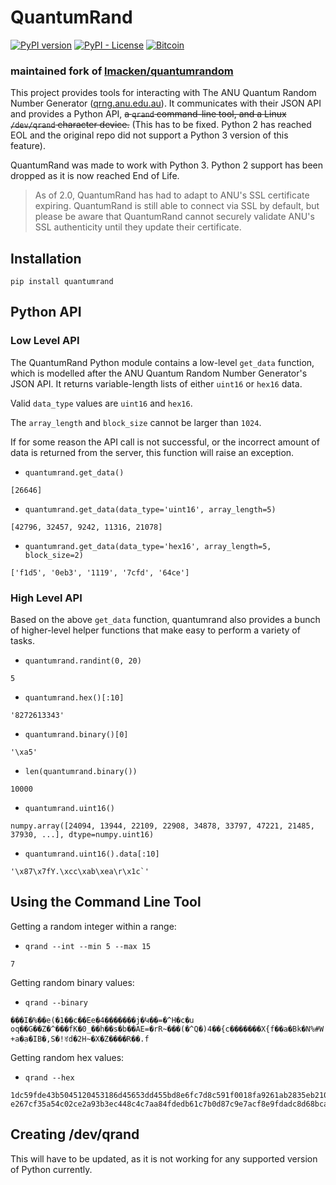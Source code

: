 # QuantumRand

[![PyPI version](https://badge.fury.io/py/quantumrand.svg)](https://pypi.org/project/quantumrand/) [![PyPI - License](https://img.shields.io/pypi/l/quantumrand)](https://pypi.org/project/quantumrand/) [![Bitcoin](https://img.shields.io/badge/BTC-143TbUxTB9XPqBKu565acFXCHWSdsRLnKK-blue)](https://www.blockchain.com/btc/address/143TbUxTB9XPqBKu565acFXCHWSdsRLnKK)

### maintained fork of [lmacken/quantumrandom](https://github.com/lmacken/quantumrandom)

This project provides tools for interacting with The ANU Quantum Random Number Generator ([qrng.anu.edu.au](http://qrng.anu.edu.au>`)). It communicates with their JSON API and provides a Python API, ~~a `qrand` command-line tool, and a Linux `/dev/qrand` character device.~~ (This has to be fixed. Python 2 has reached EOL and the original repo did not support a Python 3 version of this feature).

QuantumRand was made to work with Python 3. Python 2 support has been dropped as it is now reached End of Life.

> As of 2.0, QuantumRand has had to adapt to ANU's SSL certificate expiring. QuantumRand is still able to connect via SSL by default, but please be aware that QuantumRand cannot securely validate ANU's SSL authenticity until they update their certificate.

## Installation

`pip install quantumrand`

## Python API

### Low Level API

The QuantumRand Python module contains a low-level `get_data`
function, which is modelled after the ANU Quantum Random Number
Generator's JSON API. It returns variable-length lists of either
`uint16` or `hex16` data.

Valid `data_type` values are `uint16` and `hex16`.

The `array_length` and `block_size` cannot be larger than `1024`.

If for some reason the API call is not successful, or the incorrect amount of data is returned from the server, this function will raise an exception.

* `quantumrand.get_data()`

```
[26646]
```

* `quantumrand.get_data(data_type='uint16', array_length=5)`

```
[42796, 32457, 9242, 11316, 21078]
```

* `quantumrand.get_data(data_type='hex16', array_length=5, block_size=2)`

```
['f1d5', '0eb3', '1119', '7cfd', '64ce']
```

### High Level API

Based on the above `get_data` function, quantumrand also provides a bunch
of higher-level helper functions that make easy to perform a variety of
tasks.

* `quantumrand.randint(0, 20)`

```
5
```

* `quantumrand.hex()[:10]`

```
'8272613343'
```

* `quantumrand.binary()[0]`

```
'\xa5'
```

* `len(quantumrand.binary())`

```
10000
```

* `quantumrand.uint16()`

```
numpy.array([24094, 13944, 22109, 22908, 34878, 33797, 47221, 21485, 37930, ...], dtype=numpy.uint16)
```

* `quantumrand.uint16().data[:10]`

```
'\x87\x7fY.\xcc\xab\xea\r\x1c`'
```


## Using the Command Line Tool

Getting a random integer within a range:

* `qrand --int --min 5 --max 15`

```
7
```

Getting random binary values:

* `qrand --binary`

```
���I�%��e(�1��c��Ee�4�������j�Կ��=�^H�c�u
oq��G��Z�^���fK�0_��h��s�b��AE=�rR~���(�^Q�)4��{c�������X{f��a�Bk�N%#W
+a�a̙�IB�,S�!ꀔd�2H~�X�Z����R��.f
```

Getting random hex values:

* `qrand --hex`

```
1dc59fde43b5045120453186d45653dd455bd8e6fc7d8c591f0018fa9261ab2835eb210e8
e267cf35a54c02ce2a93b3ec448c4c7aa84fdedb61c7b0d87c9e7acf8e9fdadc8d68bcaa5a
```

## Creating /dev/qrand

This will have to be updated, as it is not working for any supported version of Python currently.